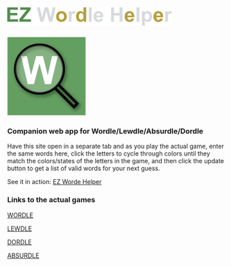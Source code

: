 #  ![logo](https://github.com/ezanker/EZWordleHelper/blob/master/EZWHlogo.svg "EZWordleHelper")  

![icon](https://github.com/ezanker/EZWordleHelper/blob/master/apple-touch-icon.png)

### Companion web app for Wordle/Lewdle/Absurdle/Dordle

Have this site open in a separate tab and as you play the actual game, enter the same words here, click the letters to cycle through colors until they match the colors/states of the letters in the game, and then click the update button to get a list of valid words for your next guess.

See it in action:   [EZ Worde Helper](http://ezwordlehelper.epizy.com/index2.html)

### Links to the actual games

[WORDLE](https://www.powerlanguage.co.uk/wordle/)

[LEWDLE](https://www.lewdlegame.com/)

[DORDLE](https://zaratustra.itch.io/dordle)

[ABSURDLE](https://qntm.org/files/absurdle/absurdle.html)


